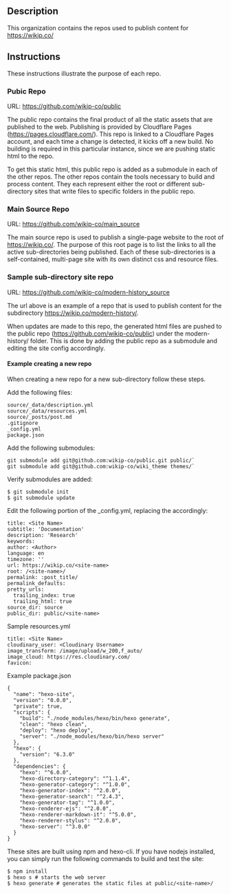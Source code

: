 ## Description

This organization contains the repos used to publish content for https://wikip.co/

## Instructions

These instructions illustrate the purpose of each repo.

### Pubic Repo

URL: https://github.com/wikip-co/public

The public repo contains the final product of all the static assets that are published to the web.  Publishing is provided by Cloudflare Pages (https://pages.cloudflare.com/).  This repo is linked to a Cloudflare Pages account, and each time a change is detected, it kicks off a new build.  No building is required in this particular instance, since we are pushing static html to the repo.

To get this static html, this public repo is added as a submodule in each of the other repos.  The other repos contain the tools necessary to build and process content.  They each represent either the root or different sub-directory sites that write files to specific folders in the public repo.

### Main Source Repo

URL: https://github.com/wikip-co/main_source

The main source repo is used to publish a single-page website to the root of https://wikip.co/.  The purpose of this root page is to list the links to all the active sub-directories being published.  Each of these sub-directories is a self-contained, multi-page site with its own distinct css and resource files.

### Sample sub-directory site repo

URL: https://github.com/wikip-co/modern-history_source

The url above is an example of a repo that is used to publish content for the subdirectory https://wikip.co/modern-history/.

When updates are made to this repo, the generated html files are pushed to the public repo (https://github.com/wikip-co/public) under the modern-history/ folder.  This is done by adding the public repo as a submodule and editing the site config accordingly.

#### Example creating a new repo

When creating a new repo for a new sub-directory follow these steps. 

Add the following files:
```
source/_data/description.yml
source/_data/resources.yml
source/_posts/post.md
.gitignore
_config.yml
package.json
```
Add the following submodules:
```
git submodule add git@github.com:wikip-co/public.git public/`
git submodule add git@github.com:wikip-co/wiki_theme themes/`
```
Verify submodules are added:
```
$ git submodule init
$ git submodule update
```
Edit the following portion of the _config.yml, replacing the <variables> accordingly:
```
title: <Site Name>
subtitle: 'Documentation'
description: 'Research'
keywords:
author: <Author>
language: en
timezone: ''
url: https://wikip.co/<site-name>
root: /<site-name>/
permalink: :post_title/
permalink_defaults:
pretty_urls:
  trailing_index: true
  trailing_html: true
source_dir: source
public_dir: public/<site-name>
```
Sample resources.yml
```
title: <Site Name>
cloudinary_user: <Cloudinary Username>
image_transform: /image/upload/w_200,f_auto/
image_cloud: https://res.cloudinary.com/
favicon:
```
Example package.json
```
{
  "name": "hexo-site",
  "version": "0.0.0",
  "private": true,
  "scripts": {
    "build": "./node_modules/hexo/bin/hexo generate",
    "clean": "hexo clean",
    "deploy": "hexo deploy",
    "server": "./node_modules/hexo/bin/hexo server"
  },
  "hexo": {
    "version": "6.3.0"
  },
  "dependencies": {
    "hexo": "^6.0.0",
    "hexo-directory-category": "^1.1.4",
    "hexo-generator-category": "^1.0.0",
    "hexo-generator-index": "^2.0.0",
    "hexo-generator-search": "^2.4.3",
    "hexo-generator-tag": "^1.0.0",
    "hexo-renderer-ejs": "^2.0.0",
    "hexo-renderer-markdown-it": "^5.0.0",
    "hexo-renderer-stylus": "^2.0.0",
    "hexo-server": "^3.0.0"
  }
}
```
These sites are built using npm and hexo-cli.  If you have nodejs installed, you can simply run the following commands to build and test the site:
```
$ npm install
$ hexo s # starts the web server
$ hexo generate # generates the static files at public/<site-name>/
```
